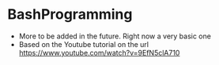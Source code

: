 # BashProgramming
- More to be added in the future. Right now a very basic one
- Based on the Youtube tutorial on the url https://www.youtube.com/watch?v=9EfN5clA710
